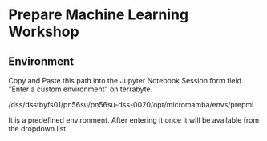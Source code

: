 # Prepare Machine Learning Workshop

## Environment
Copy and Paste this path into the Jupyter Notebook Session form field "Enter a custom environment" on terrabyte.

/dss/dsstbyfs01/pn56su/pn56su-dss-0020/opt/micromamba/envs/prepml

It is a predefined environment. After entering it once it will be available from the dropdown list.
